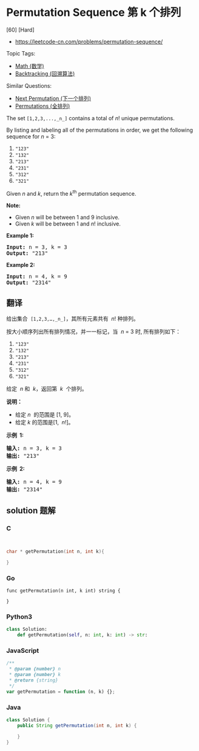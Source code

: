# Permutation Sequence 第 k 个排列

[60] [Hard]

- https://leetcode-cn.com/problems/permutation-sequence/

Topic Tags:

- [Math (数学)](https://leetcode-cn.com/tag/math/)
- [Backtracking (回溯算法)](https://leetcode-cn.com/tag/backtracking/)

Similar Questions:

- [Next Permutation (下一个排列)](https://leetcode-cn.com/problems/next-permutation/)
- [Permutations (全排列)](https://leetcode-cn.com/problems/permutations/)

The set `[1,2,3,...,_n_]` contains a total of _n_! unique permutations.

By listing and labeling all of the permutations in order, we get the following sequence for _n_ = 3:

1.  `"123"`
2.  `"132"`
3.  `"213"`
4.  `"231"`
5.  `"312"`
6.  `"321"`

Given _n_ and _k_, return the _k_<sup>th</sup> permutation sequence.

**Note:**

- Given _n_ will be between 1 and 9 inclusive.
- Given *k* will be between 1 and _n_! inclusive.

**Example 1:**

<pre><strong>Input:</strong> n = 3, k = 3
<strong>Output:</strong> "213"
</pre>

**Example 2:**

<pre><strong>Input:</strong> n = 4, k = 9
<strong>Output:</strong> "2314"
</pre>

## 翻译

给出集合  `[1,2,3,…,_n_]`，其所有元素共有  *n*! 种排列。

按大小顺序列出所有排列情况，并一一标记，当  *n* \= 3 时, 所有排列如下：

1.  `"123"`
2.  `"132"`
3.  `"213"`
4.  `"231"`
5.  `"312"`
6.  `"321"`

给定  *n* 和  *k*，返回第  *k*  个排列。

**说明：**

- 给定 *n*  的范围是 \[1, 9\]。
- 给定 _k_ 的范围是\[1,  *n*!\]。

**示例  1:**

<pre><strong>输入:</strong> n = 3, k = 3
<strong>输出:</strong> "213"
</pre>

**示例  2:**

<pre><strong>输入:</strong> n = 4, k = 9
<strong>输出:</strong> "2314"
</pre>

## solution 题解

### C

```c


char * getPermutation(int n, int k){

}
```

### Go

```golang
func getPermutation(n int, k int) string {

}
```

### Python3

```python
class Solution:
    def getPermutation(self, n: int, k: int) -> str:
```

### JavaScript

```javascript
/**
 * @param {number} n
 * @param {number} k
 * @return {string}
 */
var getPermutation = function (n, k) {};
```

### Java

```java
class Solution {
    public String getPermutation(int n, int k) {

    }
}
```
